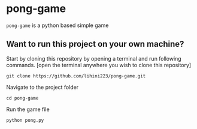 # pong-game

`pong-game` is a python based simple game 

## Want to run this project on your own machine?

Start by cloning this repository by opening a terminal and run following commands. [open the terminal anywhere you wish to clone this repository]

```
git clone https://github.com/lihini223/pong-game.git
```

Navigate to the project folder
```
cd pong-game
```
Run the game file
```
python pong.py
```
